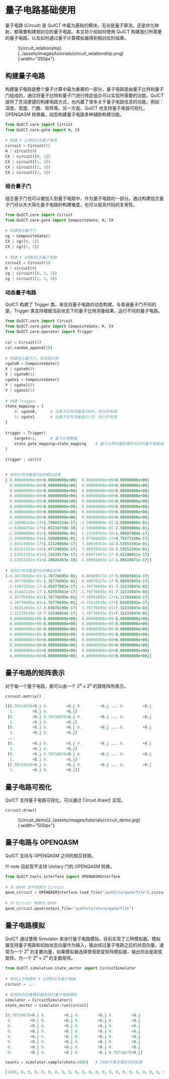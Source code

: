 # 量子电路基础使用

量子电路 (Circuit) 是 QuICT 中最为基础的模块，无论是量子算法，还是优化映射，都需要构建相对应的量子电路。本文将介绍如何使用 QuICT 构建我们所需要的量子电路，以及如何通过量子计算模拟器得到相对应的结果。

<figure markdown>
![circuit_relationship](../assets/images/tutorials/circuit_relationship.png){:width="350px"}
</figure>


## 构建量子电路

构建量子电路是整个量子计算中最为重要的一部分，量子电路是由量子比特和量子门组成的，通过将量子比特和量子门进行特定组合可以实现所需要的功能。QuICT 提供了灵活便捷的构建电路方式，也内置了很多关于量子电路信息的功能，例如：深度、宽度、门数、矩阵等。另一方面，QuICT 也支持量子电路可视化，OPENQASM 转换器，动态构建量子电路多种辅助构建功能。

``` python
from QuICT.core import Circuit
from QuICT.core.gate import H, CX

# 构建 5 比特GHZ态量子电路
circuit = Circuit(5)
H | circuit(0)
CX | circuit([0, 1])
CX | circuit([1, 2])
CX | circuit([2, 3])
CX | circuit([3, 4])
```

### 组合量子门

组合量子门也可以被加入到量子电路中，作为量子电路的一部分。通过构建组合量子门可以大大简化量子电路的构建难度，也可以提高代码的复用性。

``` python
from QuICT.core import Circuit
from QuICT.core.gate import CompositeGate, H, CX

# 构建组合量子门
cg = CompositeGate()
CX | cg([0, 1])
CX | cg([1, 2])

# 构建 5 比特GHZ态量子电路
circuit = Circuit(5)
H | circuit(0)
cg | circuit([0, 1, 2])
cg | circuit([2, 3, 4])
```

### 动态量子电路

QuICT 构建了 Trigger 类，来支持量子电路的动态构建。与普通量子门不同的是，Trigger 类支持根据当前状态下的量子比特测量结果，运行不同的量子电路。

``` python
from QuICT.core import Circuit
from QuICT.core.gate import CompositeGate, H, CX
from QuICT.core.operator import Trigger

cir = Circuit(5)
cir.random_append(20)

# 构建组合量子门，测试用示例
cgate0 = CompositeGate()
X | cgate0(0)
X | cgate0(1)
cgate1 = CompositeGate()
Y | cgate1(0)
Y | cgate1(1)

# 构建 Trigger
state_mapping = {
    0: cgate0,      # 当量子比特测量值为0时，执行的电路
    1: cgate1       # 当量子比特测量值为1时，执行的电路
}

trigger = Trigger(
    targets=1,      # 量子比特数量
    state_gate_mapping=state_mapping    # 量子比特测量结果所对应的量子电路或者量子门
)

trigger | cir(0)
```

``` python

# 目标比特测量值为0的模拟结果
[ 0.00000000e+00+0.00000000e+00j  0.00000000e+00+0.00000000e+00j
  0.00000000e+00+0.00000000e+00j  0.00000000e+00+0.00000000e+00j
  0.00000000e+00+0.00000000e+00j  0.00000000e+00+0.00000000e+00j
  0.00000000e+00+0.00000000e+00j  0.00000000e+00+0.00000000e+00j
  0.00000000e+00+0.00000000e+00j  0.00000000e+00+0.00000000e+00j
  0.00000000e+00+0.00000000e+00j  0.00000000e+00+0.00000000e+00j
  0.00000000e+00+0.00000000e+00j  0.00000000e+00+0.00000000e+00j
  0.00000000e+00+0.00000000e+00j  0.00000000e+00+0.00000000e+00j
 -3.26096418e-17+1.79602524e-17j -2.50000000e-01-2.50000000e-01j
 -2.62688254e-17+2.65216738e-18j -2.50000000e-01-2.50000000e-01j
 -2.50000000e-01+2.50000000e-01j  1.15104767e-16+1.09607404e-17j
 -2.50000000e-01+2.50000000e-01j  9.97966820e-17+4.79177268e-17j
  2.03413043e-17+2.11129060e-17j  7.90939352e-18-3.53553391e-01j
  5.03321933e-18+1.47720895e-17j  7.90939352e-18-3.53553391e-01j
  3.53553391e-01+3.13429179e-17j -5.60471467e-17-3.42190921e-17j
  3.53553391e-01+2.20026363e-19j -1.90901603e-17-1.89110071e-17j]

# 目标比特测量值为1的模拟结果
[-4.26776695e-01-1.76776695e-01j  4.86989377e-17-5.03083881e-17j
 -4.26776695e-01-1.76776695e-01j  6.40070227e-17-5.66492045e-17j
 -2.51872252e-17-3.45677891e-17j -1.76776695e-01-7.32233047e-02j
 -6.21442116e-17-1.92597041e-17j -1.76776695e-01-7.32233047e-02j
  4.26776695e-01+1.76776695e-01j -7.38943082e-17+1.11302842e-17j
  4.26776695e-01+1.76776695e-01j -6.75534918e-17+2.64383692e-17j
  1.66252914e-17-3.83676190e-17j  1.76776695e-01+7.32233047e-02j
  1.31720638e-18-7.53246054e-17j  1.76776695e-01+7.32233047e-02j
  0.00000000e+00-0.00000000e+00j  0.00000000e+00-0.00000000e+00j
  0.00000000e+00-0.00000000e+00j  0.00000000e+00-0.00000000e+00j
  0.00000000e+00-0.00000000e+00j  0.00000000e+00-0.00000000e+00j
  0.00000000e+00-0.00000000e+00j  0.00000000e+00-0.00000000e+00j
  0.00000000e+00+0.00000000e+00j  0.00000000e+00+0.00000000e+00j
  0.00000000e+00+0.00000000e+00j  0.00000000e+00+0.00000000e+00j
  0.00000000e+00+0.00000000e+00j  0.00000000e+00+0.00000000e+00j
  0.00000000e+00+0.00000000e+00j  0.00000000e+00+0.00000000e+00j]
```


## 量子电路的矩阵表示

对于每一个量子电路，都可以由一个 $2^n \times 2^n$ 的酉矩阵所表示。

``` python
circuit.matrix()
```

``` python
[[0.70710678+0.j 0.        +0.j 0.        +0.j ... 0.        +0.j
  1.        +0.j 0.        +0.j]
 [0.        +0.j 0.70710678+0.j 0.        +0.j ... 0.        +0.j
  1.        +0.j 0.        +0.j]
 [0.        +0.j 0.        +0.j 0.        +0.j ... 0.        +0.j
  1.        +0.j 0.        +0.j]
 ...
 [0.        +0.j 0.        +0.j 0.        +0.j ... 0.        +0.j
  1.        +0.j 0.        +0.j]
 [0.        +0.j 0.70710678+0.j 0.        +0.j ... 0.        +0.j
  1.        +0.j 0.        +0.j]
 [0.70710678+0.j 0.        +0.j 0.        +0.j ... 0.        +0.j
  1.        +0.j 0.        +0.j]]
```

## 量子电路可视化

QuICT 支持量子电路可视化，可以通过 Circuit.draw() 实现。

``` python
circuit.draw()
```

<figure markdown>
![circuit_demo](../assets/images/tutorials/circuit_demo.jpg){:width="500px"}
</figure>

## 量子电路与 OPENQASM

QuICT 支持与 OPENQASM 之间的相互转换。

!!! note
    目前暂不支持 Unitary 门的 OPENQASM 转换。

``` python
from QuICT.tools.interface import OPENQASMInterface

# 将 QASM 文件转换为 Circuit
qasm_circuit = OPENQASMInterface.load_file("/path/to/qasm/file").circuit

# 将 Circuit 转换为 QASM
qasm_circuit.qasm(output_file="/path/to/store/qasm/file")
```

## 量子电路模拟

QuICT 通过使用 Simulator 来进行量子电路模拟，目前实现了三种模拟器。模拟器支持量子电路和初始状态向量作为输入，输出经过量子电路之后的状态向量，通常为一个 $2^n$ 的复数向量，如果模拟器选择使用密度矩阵模拟器，输出则会是密度矩阵，为一个 $2^n \times 2^n$ 的复数矩阵。

``` python
from QuICT.simulation.state_vector import CircuitSimulator

# 使用上方构建的 5 比特GHZ态量子电路
circuit = ...

# 使用状态向量模拟器来进行量子电路模拟
simulator = CircuitSimulator()
state_vector = simulator.run(circuit)
```

``` python
[0.70710678+0.j 0.        +0.j 0.        +0.j 0.        +0.j
 0.        +0.j 0.        +0.j 0.        +0.j 0.        +0.j
 0.        +0.j 0.        +0.j 0.        +0.j 0.        +0.j
 0.        +0.j 0.        +0.j 0.        +0.j 0.        +0.j
 0.        +0.j 0.        +0.j 0.        +0.j 0.        +0.j
 0.        +0.j 0.        +0.j 0.        +0.j 0.        +0.j
 0.        +0.j 0.        +0.j 0.        +0.j 0.        +0.j
 0.        +0.j 0.        +0.j 0.        +0.j 0.70710678+0.j]
```

```python
counts = simulator.sample(shots=3000)   # 3000次重复模拟实验结果
```

``` python
[1484, 0, 0, 0, 0, 0, 0, 0, 0, 0, 0, 0, 0, 0, 0, 0, 0, 0, 0, 0, 0, 0, 0, 0, 0, 0, 0, 0, 0, 0, 0, 1516]
```